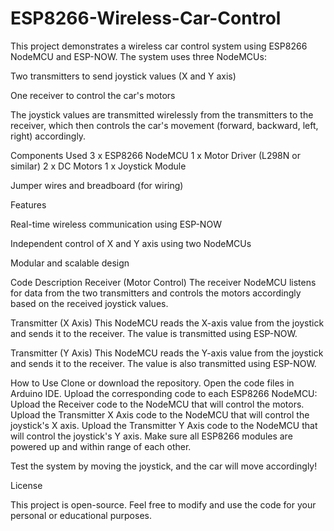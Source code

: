 # ESP8266-Wireless-Car-Control

This project demonstrates a wireless car control system using ESP8266 NodeMCU and ESP-NOW. The system uses three NodeMCUs:

Two transmitters to send joystick values (X and Y axis)

One receiver to control the car's motors

The joystick values are transmitted wirelessly from the transmitters to the receiver, which then controls the car's movement (forward, backward, left, right) accordingly.

Components Used
3 x ESP8266 NodeMCU
1 x Motor Driver (L298N or similar)
2 x DC Motors
1 x Joystick Module

Jumper wires and breadboard (for wiring)

Features

Real-time wireless communication using ESP-NOW

Independent control of X and Y axis using two NodeMCUs

Modular and scalable design

Code Description
Receiver (Motor Control)
The receiver NodeMCU listens for data from the two transmitters and controls the motors accordingly based on the received joystick values.

Transmitter (X Axis)
This NodeMCU reads the X-axis value from the joystick and sends it to the receiver. The value is transmitted using ESP-NOW.

Transmitter (Y Axis)
This NodeMCU reads the Y-axis value from the joystick and sends it to the receiver. The value is also transmitted using ESP-NOW.

How to Use
Clone or download the repository.
Open the code files in Arduino IDE.
Upload the corresponding code to each ESP8266 NodeMCU:
Upload the Receiver code to the NodeMCU that will control the motors.
Upload the Transmitter X Axis code to the NodeMCU that will control the joystick's X axis.
Upload the Transmitter Y Axis code to the NodeMCU that will control the joystick's Y axis.
Make sure all ESP8266 modules are powered up and within range of each other.

Test the system by moving the joystick, and the car will move accordingly!

License

This project is open-source. Feel free to modify and use the code for your personal or educational purposes.
